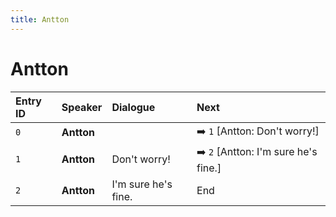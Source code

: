 ```yaml
---
title: Antton
---
```


# Antton


| Entry ID | Speaker | Dialogue | Next |
| :------- | :------ | :------- | :------------ |
| `0` | **Antton** |  | ➡️ `1` \[Antton: Don't worry\!\] |
| `1` | **Antton** | Don't worry\! | ➡️ `2` \[Antton: I'm sure he's fine\.\] |
| `2` | **Antton** | I'm sure he's fine\. | End |
